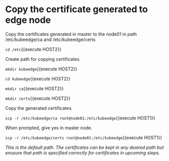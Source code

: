 # Copy the certificate generated to edge node

Copy the certificates generated in master to the node01 in path /etc/kubeedge/ca and /etc/kubeedge/certs

`cd /etc`{{execute HOST2}}

Create path for copying certificates.

`mkdir kubeedge`{{execute HOST2}}

`cd kubeedge`{{execute HOST2}}

`mkdir ca`{{execute HOST2}}

`mkdir certs`{{execute HOST2}}

Copy the generated certificates.

`scp -r /etc/kubeedge/ca root@node01:/etc/kubeedge`{{execute HOST1}}

When prompted, give yes in master node.

`scp -r /etc/kubeedge/certs root@node01:/etc/kubeedge`{{execute HOST1}}

 _This is the default path. The certificates can be kept in any desired path but enusure that path is specified correctly for certificates in upcoming steps._